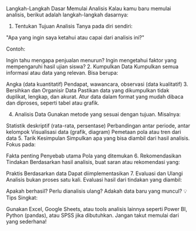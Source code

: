 Langkah-Langkah Dasar Memulai Analisis
Kalau kamu baru memulai analisis, berikut adalah langkah-langkah dasarnya:

1. Tentukan Tujuan Analisis
Tanya pada diri sendiri:

"Apa yang ingin saya ketahui atau capai dari analisis ini?"

Contoh:

Ingin tahu mengapa penjualan menurun?
Ingin mengetahui faktor yang mempengaruhi hasil ujian siswa?
2. Kumpulkan Data
Kumpulkan semua informasi atau data yang relevan. Bisa berupa:

Angka (data kuantitatif)
Pendapat, wawancara, observasi (data kualitatif)
3. Bersihkan dan Organisir Data
Pastikan data yang dikumpulkan tidak duplikat, lengkap, dan akurat.
Atur data dalam format yang mudah dibaca dan diproses, seperti tabel atau grafik.

4. Analisis Data
Gunakan metode yang sesuai dengan tujuan. Misalnya:

Statistik deskriptif (rata-rata, persentase)
Perbandingan antar periode, antar kelompok
Visualisasi data (grafik, diagram)
Pemetaan pola atau tren dari data
5. Tarik Kesimpulan
Simpulkan apa yang bisa diambil dari hasil analisis. Fokus pada:

Fakta penting
Penyebab utama
Pola yang ditemukan
6. Rekomendasikan Tindakan
Berdasarkan hasil analisis, buat saran atau rekomendasi yang:

Praktis
Berdasarkan data
Dapat diimplementasikan
7. Evaluasi dan Ulangi
Analisis bukan proses satu kali. Evaluasi hasil dari tindakan yang diambil:

Apakah berhasil?
Perlu dianalisis ulang?
Adakah data baru yang muncul?
💡 Tips Singkat:

Gunakan Excel, Google Sheets, atau tools analisis lainnya seperti Power BI, Python (pandas), atau SPSS jika dibutuhkan.
Jangan takut memulai dari yang sederhana!